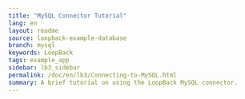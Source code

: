 ```yaml
---
title: "MySQL Connector Tutorial"
lang: en
layout: readme
source: loopback-example-database
branch: mysql
keywords: LoopBack
tags: example_app
sidebar: lb3_sidebar
permalink: /doc/en/lb3/Connecting-to-MySQL.html
summary: A brief tutorial on using the LoopBack MySQL connector.  
---
```

